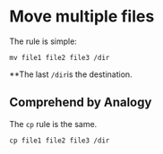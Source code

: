# Move multiple files
The rule is simple:
``` 
mv file1 file2 file3 /dir
```
**The last `/dir`is the destination.

## Comprehend by Analogy
The `cp` rule is the same.
``` 
cp file1 file2 file3 /dir
```
